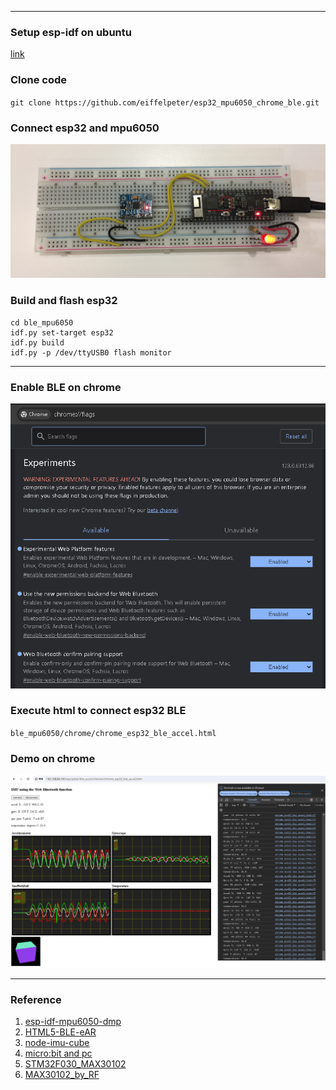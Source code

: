 ***

### Setup esp-idf on ubuntu
[link](https://docs.espressif.com/projects/esp-idf/en/latest/esp32/get-started/linux-macos-setup.html)
  

### Clone code
`git clone https://github.com/eiffelpeter/esp32_mpu6050_chrome_ble.git`


### Connect esp32 and mpu6050
![IMAGE ALT TEXT HERE](./img/00_esp32_mpu6050.JPG)


### Build and flash esp32
```
cd ble_mpu6050
idf.py set-target esp32
idf.py build
idf.py -p /dev/ttyUSB0 flash monitor
```

***

### Enable BLE on chrome
![IMAGE ALT TEXT HERE](./img/01_enable_chrome_flags.png)


### Execute html to connect esp32 BLE
`ble_mpu6050/chrome/chrome_esp32_ble_accel.html`


### Demo on chrome
[![IMAGE ALT TEXT HERE](./img/02_use_ble_on_chrome.png)](https://drive.google.com/file/d/14BpTHdKoWap-UEXso_6OFyd7D1gNAIAs/view?usp=sharing)

***

### Reference 
1. [esp-idf-mpu6050-dmp](https://github.com/nopnop2002/esp-idf-mpu6050-dmp)
2. [HTML5-BLE-eAR](https://github.com/bennyplo/HTML5-BLE-eAR/tree/master?tab=readme-ov-file)
3. [node-imu-cube](https://github.com/gregfedirko/node-imu-cube)
4. [micro:bit and pc](https://zenn.dev/saba/articles/6a177c00fd0550a2f78f)
5. [STM32F030_MAX30102](https://github.com/ScarsFun/STM32F030_MAX30102)
6. [MAX30102_by_RF](https://github.com/aromring/MAX30102_by_RF)
